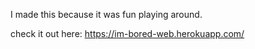 I made this because it was fun playing around.

check it out here: https://im-bored-web.herokuapp.com/
